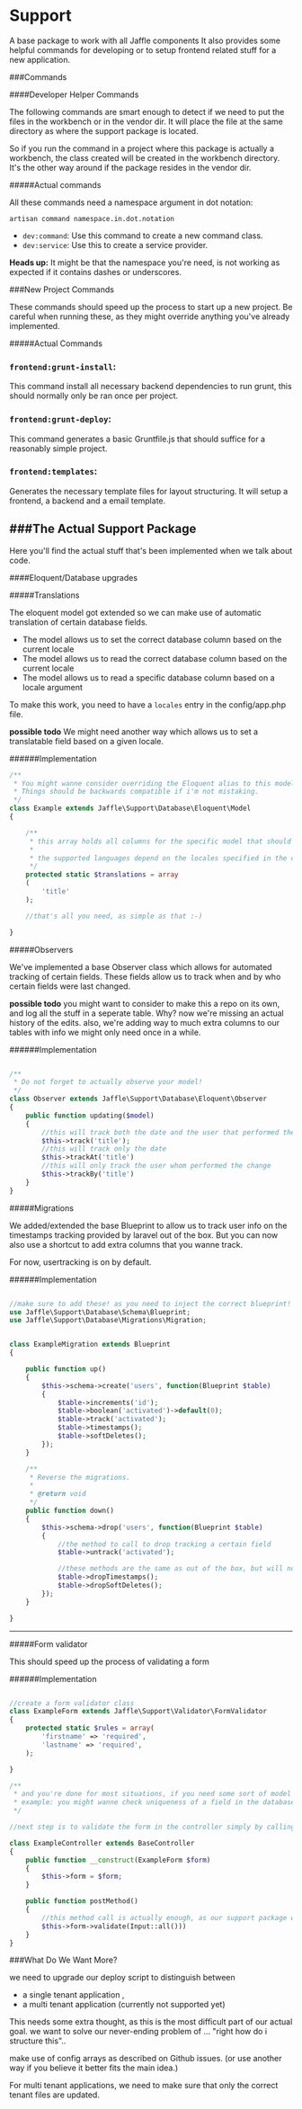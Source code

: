 Support
=======

A base package to work with all Jaffle components
It also provides some helpful commands for developing or to setup frontend related stuff for a new application.

###Commands

####Developer Helper Commands

The following commands are smart enough to detect if we need to put the files in the workbench or in the vendor dir.
It will place the file at the same directory as where the support package is located.

So if you run the command in a project where this package is actually a workbench, the class created will be created in the workbench directory.
It's the other way around if the package resides in the vendor dir.

#####Actual commands

All these commands need a namespace argument in dot notation:

`artisan command namespace.in.dot.notation`

- `dev:command`: Use this command to create a new command class.
- `dev:service`: Use this to create a service provider.

**Heads up:** It might be that the namespace you're need, is not working as expected if it contains dashes or underscores.

###New Project Commands

These commands should speed up the process to start up a new project.
Be careful when running these, as they might override anything you've already implemented.

#####Actual Commands

### `frontend:grunt-install`:

This command install all necessary backend dependencies to run grunt, this should normally only be ran once per project.

### `frontend:grunt-deploy`:

This command generates a basic Gruntfile.js that should suffice for a reasonably simple project.


### `frontend:templates`:

Generates the necessary template files for layout structuring. It will setup a frontend, a backend and a email template.


###The Actual Support Package
----

Here you'll find the actual stuff that's been implemented when we talk about code.

####Eloquent/Database upgrades

#####Translations

The eloquent model got extended so we can make use of automatic translation of certain database fields.

- The model allows us to set the correct database column based on the current locale
- The model allows us to read the correct database column based on the current locale
- The model allows us to read a specific database column based on a locale argument

To make this work, you need to have a `locales` entry in the config/app.php file.

**possible todo**
We might need another way which allows us to set a translatable field based on a given locale.

######Implementation

```php
/**
 * You might wanne consider overriding the Eloquent alias to this model
 * Things should be backwards compatible if i'm not mistaking.
 */
class Example extends Jaffle\Support\Database\Eloquent\Model
{

    /**
     * this array holds all columns for the specific model that should be translatable
     *
     * the supported languages depend on the locales specified in the config files by app.locales field
     */
    protected static $translations = array
    (
        'title'
    );

    //that's all you need, as simple as that :-)

}
```

#####Observers

We've implemented a base Observer class which allows for automated tracking of certain fields.
These fields allow us to track when and by who certain fields were last changed.

**possible todo**
you might want to consider to make this a repo on its own, and log all the stuff in a seperate table.
Why?
now we're missing an actual history of the edits.
also, we're adding way to much extra columns to our tables with info we might only need once in a while.

######Implementation

```php

/**
 * Do not forget to actually observe your model!
 */
class Observer extends Jaffle\Support\Database\Eloquent\Observer
{
    public function updating($model)
    {
        //this will track both the date and the user that performed the change
        $this->track('title');
        //this will track only the date
        $this->trackAt('title')
        //this will only track the user whom performed the change
        $this->trackBy('title')
    }
}

```

#####Migrations

We added/extended the base Blueprint to allow us to track user info on the timestamps tracking provided by laravel out of the box.
But you can now also use a shortcut to add extra columns that you wanne track.

For now, usertracking is on by default.

######Implementation

```php

//make sure to add these! as you need to inject the correct blueprint!
use Jaffle\Support\Database\Schema\Blueprint;
use Jaffle\Support\Database\Migrations\Migration;


class ExampleMigration extends Blueprint
{

	public function up()
	{
		$this->schema->create('users', function(Blueprint $table)
        {
            $table->increments('id');
            $table->boolean('activated')->default(0);
            $table->track('activated');
            $table->timestamps();
            $table->softDeletes();
        });
	}

	/**
	 * Reverse the migrations.
	 *
	 * @return void
	 */
	public function down()
	{
		$this->schema->drop('users', function(Blueprint $table)
        {
            //the method to call to drop tracking a certain field
            $table->untrack('activated');

            //these methods are the same as out of the box, but will now also drop our additional columns
            $table->dropTimestamps();
            $table->dropSoftDeletes();
        });
	}

}
```

---


#####Form validator

This should speed up the process of validating a form

######Implementation

```php

//create a form validator class
class ExampleForm extends Jaffle\Support\Validator\FormValidator
{
    protected static $rules = array(
        'firstname' => 'required',
        'lastname' => 'required',
    );

}

/**
 * and you're done for most situations, if you need some sort of model simply inject it into the constructor
 * example: you might wanne check uniqueness of a field in the database, then you'll want to inject the actual model
 */

//next step is to validate the form in the controller simply by calling the validate method

class ExampleController extends BaseController
{
    public function __construct(ExampleForm $form)
    {
        $this->form = $form;
    }

    public function postMethod()
    {
        //this method call is actually enough, as our support package will catch the form exception and redirect back with all the errors
        $this->form->validate(Input::all()))
    }
}

```



###What Do We Want More?

we need to upgrade our deploy script to distinguish between
 - a single tenant application ,
 - a multi tenant application (currently not supported yet)

This needs some extra thought, as this is the most difficult part of our actual goal.
we want to solve our never-ending problem of ... "right how do i structure this"..

make use of config arrays as described on Github issues. (or use another way if you believe it better fits the main idea.)

For multi tenant applications, we need to make sure that only the correct tenant files are updated.
